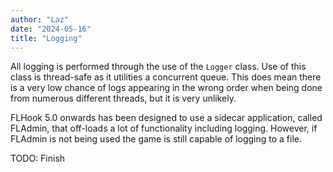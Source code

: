 ```yaml
---
author: "Laz"
date: "2024-05-16"
title: "Logging"
---
```


All logging is performed through the use of the `Logger` class. Use of this class is thread-safe as it utilities a concurrent queue. This does mean there is a very low chance of logs appearing in the wrong order when being done from numerous different threads, but it is very unlikely.

FLHook 5.0 onwards has been designed to use a sidecar application, called FLAdmin, that off-loads a lot of functionality including logging.
However, if FLAdmin is not being used the game is still capable of logging to a file.

TODO: Finish